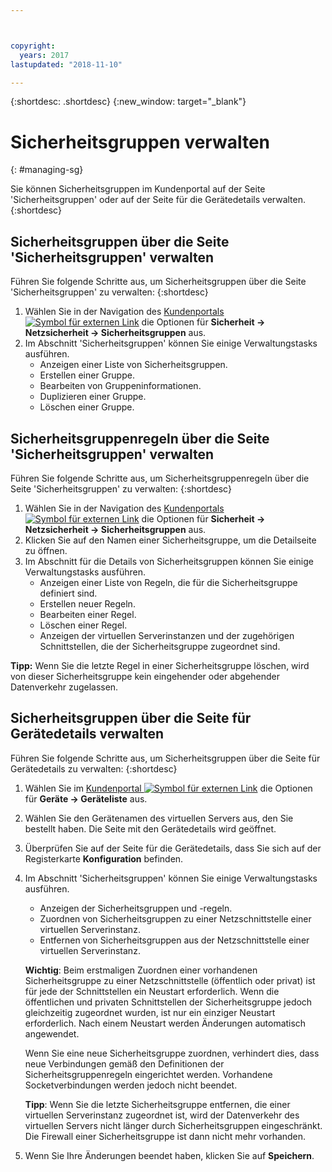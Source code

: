 ```yaml
---



copyright:
  years: 2017
lastupdated: "2018-11-10"

---
```


{:shortdesc: .shortdesc}
{:new_window: target="_blank"}

# Sicherheitsgruppen verwalten
{: #managing-sg}

Sie können Sicherheitsgruppen im Kundenportal auf der Seite 'Sicherheitsgruppen' oder auf der Seite für die Gerätedetails verwalten.
{:shortdesc}

## Sicherheitsgruppen über die Seite 'Sicherheitsgruppen' verwalten

Führen Sie folgende Schritte aus, um Sicherheitsgruppen über die Seite 'Sicherheitsgruppen' zu verwalten:
{:shortdesc}

1. Wählen Sie in der Navigation des [Kundenportals ![Symbol für externen Link](../../icons/launch-glyph.svg "Symbol für externen Link")](https://control.softlayer.com/) die Optionen für **Sicherheit -> Netzsicherheit -> Sicherheitsgruppen** aus.
2. Im Abschnitt 'Sicherheitsgruppen' können Sie einige Verwaltungstasks ausführen.
     * Anzeigen einer Liste von Sicherheitsgruppen.
     * Erstellen einer Gruppe.
     * Bearbeiten von Gruppeninformationen.
     * Duplizieren einer Gruppe.
     * Löschen einer Gruppe.
     
## Sicherheitsgruppenregeln über die Seite 'Sicherheitsgruppen' verwalten

Führen Sie folgende Schritte aus, um Sicherheitsgruppenregeln über die Seite 'Sicherheitsgruppen' zu verwalten:
{:shortdesc}

1. Wählen Sie in der Navigation des [Kundenportals ![Symbol für externen Link](../../icons/launch-glyph.svg "Symbol für externen Link")](https://control.softlayer.com/) die Optionen für **Sicherheit -> Netzsicherheit -> Sicherheitsgruppen** aus.
2. Klicken Sie auf den Namen einer Sicherheitsgruppe, um die Detailseite zu öffnen.
3. Im Abschnitt für die Details von Sicherheitsgruppen können Sie einige Verwaltungstasks ausführen.
     * Anzeigen einer Liste von Regeln, die für die Sicherheitsgruppe definiert sind.
     * Erstellen neuer Regeln.
     * Bearbeiten einer Regel.
     * Löschen einer Regel.
     * Anzeigen der virtuellen Serverinstanzen und der zugehörigen Schnittstellen, die der Sicherheitsgruppe zugeordnet sind.
     
**Tipp:** Wenn Sie die letzte Regel in einer Sicherheitsgruppe löschen, wird von dieser Sicherheitsgruppe kein eingehender oder abgehender Datenverkehr zugelassen.
     
## Sicherheitsgruppen über die Seite für Gerätedetails verwalten

Führen Sie folgende Schritte aus, um Sicherheitsgruppen über die Seite für Gerätedetails zu verwalten:
{:shortdesc}

1. Wählen Sie im [Kundenportal ![Symbol für externen Link](../../icons/launch-glyph.svg "Symbol für externen Link")](https://control.softlayer.com/) die Optionen für **Geräte -> Geräteliste** aus.
2. Wählen Sie den Gerätenamen des virtuellen Servers aus, den Sie bestellt haben. Die Seite mit den Gerätedetails wird geöffnet.
3. Überprüfen Sie auf der Seite für die Gerätedetails, dass Sie sich auf der Registerkarte **Konfiguration** befinden.
4. Im Abschnitt 'Sicherheitsgruppen' können Sie einige Verwaltungstasks ausführen.
     * Anzeigen der Sicherheitsgruppen und -regeln.
     * Zuordnen von Sicherheitsgruppen zu einer Netzschnittstelle einer virtuellen Serverinstanz.
     * Entfernen von Sicherheitsgruppen aus der Netzschnittstelle einer virtuellen Serverinstanz.
     
     **Wichtig**: Beim erstmaligen Zuordnen einer vorhandenen Sicherheitsgruppe zu einer Netzschnittstelle (öffentlich oder privat) ist für jede der Schnittstellen ein Neustart erforderlich.  Wenn die öffentlichen und privaten Schnittstellen der Sicherheitsgruppe jedoch gleichzeitig zugeordnet wurden, ist nur ein einziger Neustart erforderlich.  Nach einem Neustart werden Änderungen automatisch angewendet.
     
     Wenn Sie eine neue Sicherheitsgruppe zuordnen, verhindert dies, dass neue Verbindungen gemäß den Definitionen der Sicherheitsgruppenregeln eingerichtet werden. Vorhandene Socketverbindungen werden jedoch nicht beendet.

     **Tipp**: Wenn Sie die letzte Sicherheitsgruppe entfernen, die einer virtuellen Serverinstanz zugeordnet ist, wird der Datenverkehr des virtuellen Servers nicht länger durch Sicherheitsgruppen eingeschränkt. Die Firewall einer Sicherheitsgruppe ist dann nicht mehr vorhanden.
     
6. Wenn Sie Ihre Änderungen beendet haben, klicken Sie auf **Speichern**.
